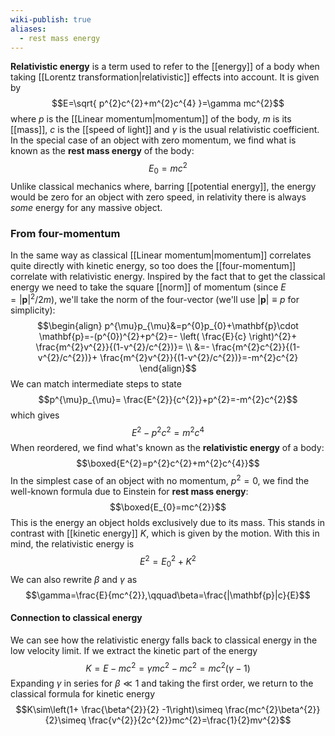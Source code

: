 ```yaml
---
wiki-publish: true
aliases:
  - rest mass energy
---
```

**Relativistic energy** is a term used to refer to the [[energy]] of a body when taking [[Lorentz transformation|relativistic]] effects into account. It is given by
$$E=\sqrt{ p^{2}c^{2}+m^{2}c^{4} }=\gamma mc^{2}$$
where $p$ is the [[Linear momentum|momentum]] of the body, $m$ is its [[mass]], $c$ is the [[speed of light]] and $\gamma$ is the usual relativistic coefficient. In the special case of an object with zero momentum, we find what is known as the **rest mass energy** of the body:
$$E_{0}=mc^{2}$$
Unlike classical mechanics where, barring [[potential energy]], the energy would be zero for an object with zero speed, in relativity there is always *some* energy for any massive object.
### From four-momentum
In the same way as classical [[Linear momentum|momentum]] correlates quite directly with kinetic energy, so too does the [[four-momentum]] correlate with relativistic energy. Inspired by the fact that to get the classical energy we need to take the square [[norm]] of momentum (since $E=\lvert \mathbf{p} \rvert^{2}/2m$), we'll take the norm of the four-vector (we'll use $\lvert \mathbf{p} \rvert\equiv p$ for simplicity):
$$\begin{align}
p^{\mu}p_{\mu}&=p^{0}p_{0}+\mathbf{p}\cdot \mathbf{p}=-(p^{0})^{2}+p^{2}=- \left( \frac{E}{c} \right)^{2}+ \frac{m^{2}v^{2}}{(1-v^{2}/c^{2})}= \\
&=- \frac{m^{2}c^{2}}{(1- v^{2}/c^{2})}+ \frac{m^{2}v^{2}}{(1-v^{2}/c^{2})}=-m^{2}c^{2}
\end{align}$$
We can match intermediate steps to state
$$p^{\mu}p_{\mu}= \frac{E^{2}}{c^{2}}+p^{2}=-m^{2}c^{2}$$
which gives
$$E^{2}-p^{2}c^{2}=m^{2}c^{4}$$
When reordered, we find what's known as the **relativistic energy** of a body:
$$\boxed{E^{2}=p^{2}c^{2}+m^{2}c^{4}}$$
In the simplest case of an object with no momentum, $p^{2}=0$, we find the well-known formula due to Einstein for **rest mass energy**:
$$\boxed{E_{0}=mc^{2}}$$
This is the energy an object holds exclusively due to its mass. This stands in contrast with [[kinetic energy]] $K$, which is given by the motion. With this in mind, the relativistic energy is
$$E^{2}=E_{0}^{2}+K^{2}$$
We can also rewrite $\beta$ and $\gamma$ as
$$\gamma=\frac{E}{mc^{2}},\qquad\beta=\frac{|\mathbf{p}|c}{E}$$
#### Connection to classical energy
We can see how the relativistic energy falls back to classical energy in the low velocity limit. If we extract the kinetic part of the energy
$$K=E-mc^{2}=\gamma mc^{2} -mc^{2}=mc^{2}(\gamma-1)$$
Expanding $\gamma$ in series for $\beta\ll1$ and taking the first order, we return to the classical formula for kinetic energy
$$K\sim\left(1+ \frac{\beta^{2}}{2} -1\right)\simeq \frac{mc^{2}\beta^{2}}{2}\simeq \frac{v^{2}}{2c^{2}}mc^{2}=\frac{1}{2}mv^{2}$$
